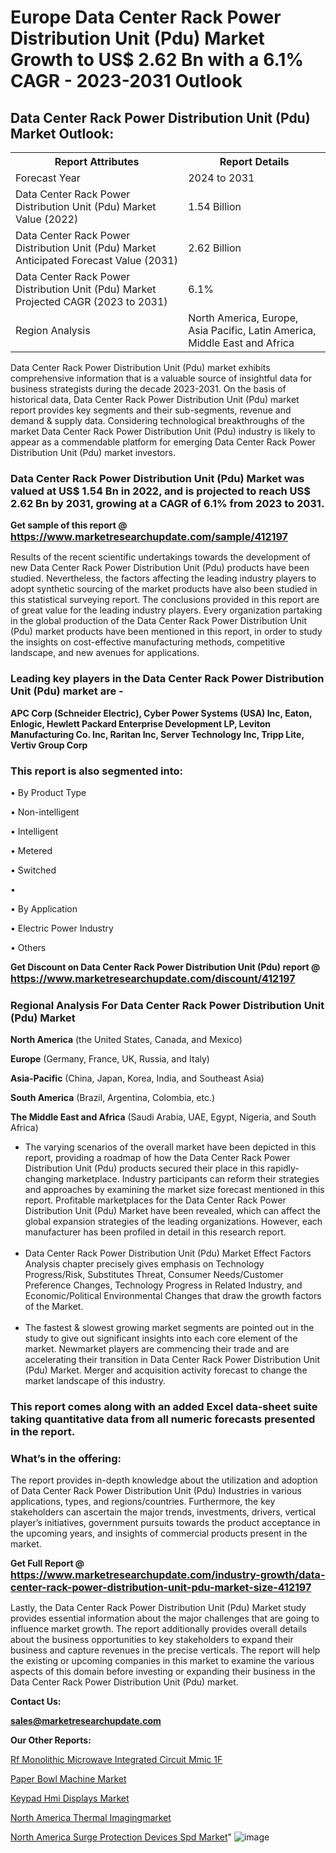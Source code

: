 # Europe Data Center Rack Power Distribution Unit (Pdu) Market Growth to US$ 2.62 Bn with a 6.1% CAGR - 2023-2031 Outlook

<html>
<body>

<h2>Data Center Rack Power Distribution Unit (Pdu) Market Outlook:</h2>

<table>
  <tr>
    <th>Report Attributes</th>
    <th>Report Details</th>
  </tr>
  <tr>
    <td>Forecast Year</td>
    <td>2024 to 2031</td>
  </tr>
  <tr>
    <td>Data Center Rack Power Distribution Unit (Pdu) Market Value (2022)</td>
    <td>1.54 Billion</td>
  </tr>
  <tr>
    <td>Data Center Rack Power Distribution Unit (Pdu) Market Anticipated Forecast Value (2031)</td>
    <td>2.62 Billion</td>
  </tr>
  <tr>
    <td>Data Center Rack Power Distribution Unit (Pdu) Market Projected CAGR (2023 to 2031)</td>
    <td>6.1%</td>
  </tr>
  <tr>
    <td>Region Analysis</td>
    <td>North America, Europe, Asia Pacific, Latin America, Middle East and Africa</td>
  </tr>
</table>

</body>
</html>

Data Center Rack Power Distribution Unit (Pdu) market exhibits comprehensive information that is a valuable source of insightful data for business strategists during the decade 2023-2031. On the basis of historical data, Data Center Rack Power Distribution Unit (Pdu) market report provides key segments and their sub-segments, revenue and demand &amp; supply data. Considering technological breakthroughs of the market Data Center Rack Power Distribution Unit (Pdu) industry is likely to appear as a commendable platform for emerging Data Center Rack Power Distribution Unit (Pdu) market investors.

<strong><h3>Data Center Rack Power Distribution Unit (Pdu) Market was valued at US$ 1.54 Bn in 2022, and is projected to reach US$ 2.62 Bn by 2031, growing at a CAGR of 6.1% from 2023 to 2031.</h3></strong>

<strong>Get sample of this report @ <a href=https://www.marketresearchupdate.com/sample/412197><font size=3 color=#0000ff>https://www.marketresearchupdate.com/sample/412197</font></a></strong>

Results of the recent scientific undertakings towards the development of new Data Center Rack Power Distribution Unit (Pdu) products have been studied. Nevertheless, the factors affecting the leading industry players to adopt synthetic sourcing of the market products have also been studied in this statistical surveying report. The conclusions provided in this report are of great value for the leading industry players. Every organization partaking in the global production of the Data Center Rack Power Distribution Unit (Pdu) market products have been mentioned in this report, in order to study the insights on cost-effective manufacturing methods, competitive landscape, and new avenues for applications.

<strong><h3>Leading key players in the Data Center Rack Power Distribution Unit (Pdu) market are -</h3></strong>

<strong>APC Corp (Schneider Electric), Cyber Power Systems (USA) Inc, Eaton, Enlogic, Hewlett Packard Enterprise Development LP, Leviton Manufacturing Co. Inc, Raritan Inc, Server Technology Inc, Tripp Lite, Vertiv Group Corp</strong>

<strong><h3>This report is also segmented into:</h3></strong>

• By Product Type 

• Non-intelligent

• Intelligent

• Metered

• Switched

• 

• By Application

• Electric Power Industry

• Others

<strong>Get Discount on Data Center Rack Power Distribution Unit (Pdu) report @ <a href=https://www.marketresearchupdate.com/discount/412197><font size=3 color=#0000ff>https://www.marketresearchupdate.com/discount/412197</font></a></strong>

<strong><h3>Regional Analysis For Data Center Rack Power Distribution Unit (Pdu) Market</h3></strong>

<strong>North America</strong> (the United States, Canada, and Mexico)

<strong>Europe</strong> (Germany, France, UK, Russia, and Italy)

<strong>Asia-Pacific</strong> (China, Japan, Korea, India, and Southeast Asia)

<strong>South America</strong> (Brazil, Argentina, Colombia, etc.)

<strong>The Middle East and Africa</strong> (Saudi Arabia, UAE, Egypt, Nigeria, and South Africa)

<ul>
  <li>The varying scenarios of the overall market have been depicted in this report, providing a roadmap of how the Data Center Rack Power Distribution Unit (Pdu) products secured their place in this rapidly-changing marketplace. Industry participants can reform their strategies and approaches by examining the market size forecast mentioned in this report. Profitable marketplaces for the Data Center Rack Power Distribution Unit (Pdu) Market have been revealed, which can affect the global expansion strategies of the leading organizations. However, each manufacturer has been profiled in detail in this research report.</li><br>
  <li>Data Center Rack Power Distribution Unit (Pdu) Market Effect Factors Analysis chapter precisely gives emphasis on Technology Progress/Risk, Substitutes Threat, Consumer Needs/Customer Preference Changes, Technology Progress in Related Industry, and Economic/Political Environmental Changes that draw the growth factors of the Market.</li><br>
  <li>The fastest &amp; slowest growing market segments are pointed out in the study to give out significant insights into each core element of the market. Newmarket players are commencing their trade and are accelerating their transition in Data Center Rack Power Distribution Unit (Pdu) Market. Merger and acquisition activity forecast to change the market landscape of this industry.</li>
</ul>
<strong><h3>This report comes along with an added Excel data-sheet suite taking quantitative data from all numeric forecasts presented in the report.</h3></strong>

<strong><h3>What’s in the offering:</h3></strong> The report provides in-depth knowledge about the utilization and adoption of Data Center Rack Power Distribution Unit (Pdu) Industries in various applications, types, and regions/countries. Furthermore, the key stakeholders can ascertain the major trends, investments, drivers, vertical player’s initiatives, government pursuits towards the product acceptance in the upcoming years, and insights of commercial products present in the market.

<strong>Get Full Report @ <a href=https://www.marketresearchupdate.com/industry-growth/data-center-rack-power-distribution-unit-pdu-market-size-412197><font size=3 color=#0000ff>https://www.marketresearchupdate.com/industry-growth/data-center-rack-power-distribution-unit-pdu-market-size-412197</font></a></strong>

Lastly, the Data Center Rack Power Distribution Unit (Pdu) Market study provides essential information about the major challenges that are going to influence market growth. The report additionally provides overall details about the business opportunities to key stakeholders to expand their business and capture revenues in the precise verticals. The report will help the existing or upcoming companies in this market to examine the various aspects of this domain before investing or expanding their business in the Data Center Rack Power Distribution Unit (Pdu) market.

<strong>Contact Us:</strong>

<strong>sales@marketresearchupdate.com</strong>

<strong>Our Other Reports:</strong>

<a href=https://www.linkedin.com/pulse/rf-monolithic-microwave-integrated-circuit-mmic-1f>Rf Monolithic Microwave Integrated Circuit Mmic 1F</a>

<a href=https://www.linkedin.com/pulse/paper-bowl-machine-market-2023-top-key-players>Paper Bowl Machine Market</a>

<a href=https://www.linkedin.com/pulse/keypad-hmi-displays-market-size-share-outlook-growth-prospects>Keypad Hmi Displays Market</a>

<a href=https://www.linkedin.com/pulse/north-america-thermal-imagingmarket-see-massive>North America Thermal Imagingmarket</a>

<a href=https://www.linkedin.com/pulse/north-america-surge-protection-devices-spd-market-2f>North America Surge Protection Devices Spd Market</a>"
![image](https://github.com/rutujamande/Market-Report-Analysis/assets/158454097/cb07b773-18e7-4fae-9bb3-46e1aa77bb45)
